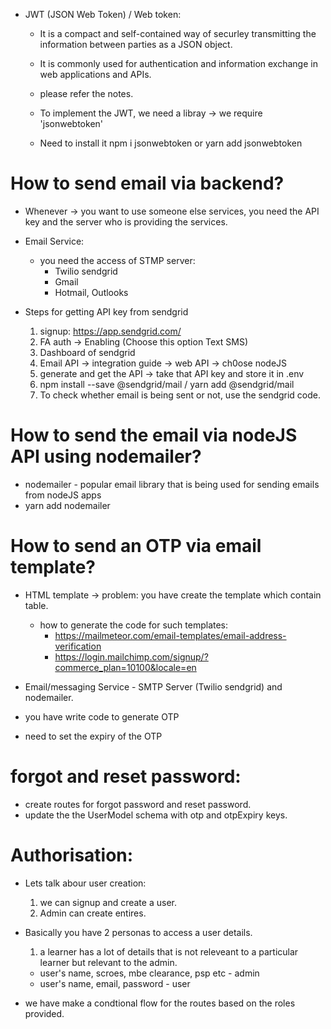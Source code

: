 
- JWT (JSON Web Token) / Web token:
   - It is a compact and self-contained way of securley transmitting the information between parties as a JSON object.
   
   -  It is commonly used for authentication and information exchange in web applications and APIs.

   - please refer the notes.

   - To implement the JWT, we need a libray -> we require 'jsonwebtoken'

   - Need to install it npm i jsonwebtoken or yarn add jsonwebtoken

# How to send email via backend?

  - Whenever -> you want to use someone else services, you need the API key and the server who is providing the services.

  - Email Service:
    - you need the access of STMP server:
       - Twilio sendgrid
       - Gmail
       - Hotmail, Outlooks 

  - Steps for getting API key from sendgrid

     1. signup: https://app.sendgrid.com/
     2. FA auth -> Enabling (Choose this option Text SMS)
     3. Dashboard of sendgrid
     4. Email API -> integration guide -> web API -> ch0ose nodeJS
     5. generate and get the API -> take that API key and store it in .env
     6. npm install --save @sendgrid/mail / yarn add @sendgrid/mail
     7. To check whether email is being sent or not, use the sendgrid code.

# How to send the email via nodeJS API using nodemailer?

   - nodemailer - popular email library that is being used for sending emails from nodeJS apps
   - yarn add nodemailer

# How to send an OTP via email template?

   - HTML template -> problem: you have create the template which contain table.
     - how to generate the code for such templates:
        - https://mailmeteor.com/email-templates/email-address-verification
        - https://login.mailchimp.com/signup/?commerce_plan=10100&locale=en

   - Email/messaging Service - SMTP Server (Twilio sendgrid) and nodemailer.
   - you have write code to generate OTP
   - need to set the expiry of the OTP

# forgot and reset password:

   - create routes for forgot password and reset password.
   - update the the UserModel schema with otp and otpExpiry keys.

# Authorisation:

   - Lets talk abour user creation:

       1. we can signup and create a user.
       2. Admin can create entires.

   - Basically you have 2 personas to access a user details.

     1. a learner has a lot of details that is not releveant to a particular learner but relevant  to the admin.
     
       - user's name, scroes, mbe clearance, psp etc  - admin
       - user's name, email, password - user

   - we have make a condtional flow for the routes based on the roles provided.
    

